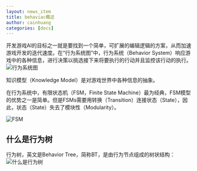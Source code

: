 ```yaml
---
layout: news_item
title: behaviac概述
author: cainhuang
categories: [docs]
---
```


开发游戏AI的目标之一就是要找到一个简单，可扩展的编辑逻辑的方案，从而加速游戏开发的迭代速度。在“行为系统图”中，行为系统（Behavior System）响应游戏中的各种信息，进行决策以挑选接下来将要执行的行动并且监控该行动的执行。
![行为系统图]({{site.baseurl}}/img/concepts/architecture.png)

知识模型（Knowledge Model）是对游戏世界中各种信息的抽象。

在行为系统中，有限状态机（FSM，Finite State Machine）最为经典，FSM模型的优势之一是简单。但是FSMs需要用转换（Transition）连接状态（State），因此，状态（State）失去了模块性（Modularity）。

![FSM]({{site.baseurl}}/img/concepts/fsm.png)

## 什么是行为树 ##
行为树，英文是Behavior Tree，简称BT，是由行为节点组成的树状结构：
![什么是行为树]({{site.baseurl}}/img/concepts/whatisbt.png)
